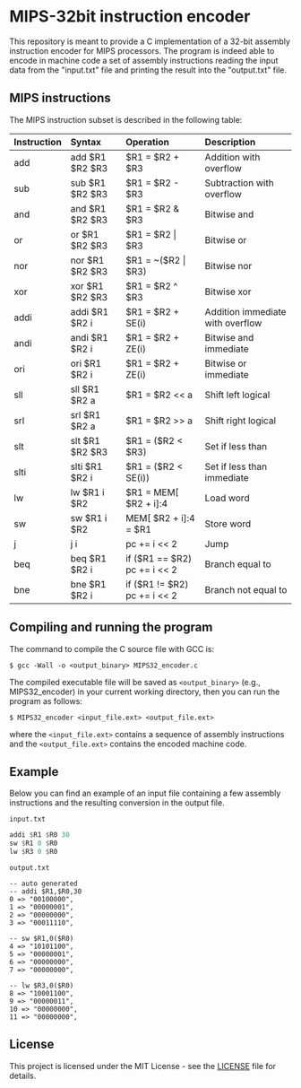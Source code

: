 # MIPS-32bit instruction encoder

This repository is meant to provide a C implementation of a 32-bit assembly instruction encoder for MIPS processors.
The program is indeed able to encode in machine code a set of assembly instructions reading the input data from the "input.txt" file and printing the result into the "output.txt" file.

## MIPS instructions

The MIPS instruction subset is described in the following table:

| Instruction | Syntax             | Operation                      | Description                      |
|-------------|:-------------------|:-------------------------------|:---------------------------------|
| add         | add \$R1 \$R2 \$R3 | \$R1 = \$R2 + \$R3             | Addition with overflow           |
| sub         | sub \$R1 \$R2 \$R3 | \$R1 = \$R2 - \$R3             | Subtraction with overflow        |
| and         | and \$R1 \$R2 \$R3 | \$R1 = \$R2 \& \$R3            | Bitwise and                      |
| or          | or  \$R1 \$R2 \$R3 | \$R1 = \$R2 \| \$R3            | Bitwise or                       |
| nor         | nor \$R1 \$R2 \$R3 | \$R1 = ~(\$R2 \| \$R3)         | Bitwise nor                      |
| xor         | xor \$R1 \$R2 \$R3 | \$R1 = \$R2 ^ \$R3             | Bitwise xor                      |
| addi        | addi \$R1 \$R2 i   | \$R1 = \$R2 + SE(i)            | Addition immediate with overflow |
| andi        | andi \$R1 \$R2 i   | \$R1 = \$R2 + ZE(i)            | Bitwise and immediate            |
| ori         | ori \$R1 \$R2 i    | \$R1 = \$R2 + ZE(i)            | Bitwise or immediate             |
| sll         | sll \$R1 \$R2 a    | \$R1 = \$R2 << a               | Shift left logical               |
| srl         | srl \$R1 \$R2 a    | \$R1 = \$R2 >> a               | Shift right logical              |
| slt         | slt \$R1 \$R2 \$R3 | \$R1 = (\$R2 < \$R3)           | Set if less than                 |
| slti        | slti \$R1 \$R2 i   | \$R1 = (\$R2 < SE(i))          | Set if less than immediate       |
| lw          | lw \$R1 i \$R2     | \$R1 = MEM[ \$R2 + i]:4        | Load word                        |
| sw          | sw \$R1 i \$R2     | MEM[ \$R2 + i]:4 = \$R1        | Store word                       |
| j           | j i                | pc += i << 2                   | Jump                             |
| beq         | beq \$R1 \$R2 i    | if (\$R1 == \$R2) pc += i << 2 | Branch equal to                  |
| bne         | bne \$R1 \$R2 i    | if (\$R1 != \$R2) pc += i << 2 | Branch not equal to              |

## Compiling and running the program

The command to compile the C source file with GCC is:

```console
$ gcc -Wall -o <output_binary> MIPS32_encoder.c
```

The compiled executable file will be saved as `<output_binary>` (e.g., MIPS32_encoder) in your current working directory, then you can run the program as follows:

```console
$ MIPS32_encoder <input_file.ext> <output_file.ext>
```

where the `<input_file.ext>` contains a sequence of assembly instructions and the `<output_file.ext>` contains the encoded machine code.

## Example

Below you can find an example of an input file containing a few assembly instructions and the resulting conversion in the output file.

`input.txt`

```nasm
addi $R1 $R0 30
sw $R1 0 $R0
lw $R3 0 $R0
```

`output.txt`

```
-- auto generated
-- addi $R1,$R0,30
0 => "00100000",
1 => "00000001",
2 => "00000000",
3 => "00011110",

-- sw $R1,0($R0)
4 => "10101100",
5 => "00000001",
6 => "00000000",
7 => "00000000",

-- lw $R3,0($R0)
8 => "10001100",
9 => "00000011",
10 => "00000000",
11 => "00000000",
```

## License

This project is licensed under the MIT License - see the [LICENSE](LICENSE) file for details.
